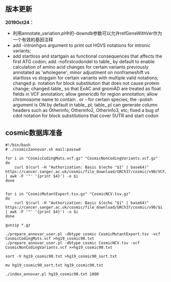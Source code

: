 ## 版本更新
**2019Oct24：**
+ 利用annotate_variation.pl中的-downdb参数可以允许refGeneWithVer作为一个有效的基因注释
+ add -intronhgvs argument to print out HGVS notations for intronic variants;
+ add startloss and startgain as functional consequences that affects the first ATG codon; add -nofirstcodondel to table_ by default to enable calculation of amino acid changes for certain variants previously annotated as 'wholegene'; minor adjustment on nonframeshift vs startloss vs stopgain for certain variants with multiple valid notations; changed p. notation for block substitution that does not cause protein change; changed table_ so that ExAC and gnomAD are treated as float fields in VCF annotation; allow genericdb for region annotation; allow chromosome name to contain . or - for certain species; the -polish argument is ON by default in table_.pl; table_.pl can generate column headers such as Otherinfo, Otherinfo2, Otherinfo3, etc; fixed a bug of cdot notation for block substitutions that cover 5UTR and start codon


## cosmic数据库准备
```
#!/bin/bash
# ./cosmic2annovar.sh mail:passwd

for i in "CosmicCodingMuts.vcf.gz" "CosmicNonCodingVariants.vcf.gz"
do
    curl $(curl -H "Authorization: Basic $(echo "$1" | base64)" https://cancer.sanger.ac.uk/cosmic/file_download/GRCh37/cosmic/v90/VCF/$i | awk -F '"' '{print $4}') -o $i
done 


for i in "CosmicMutantExport.tsv.gz" "CosmicNCV.tsv.gz"
do
    curl $(curl -H "Authorization: Basic $(echo "$1" | base64)" https://cancer.sanger.ac.uk/cosmic/file_download/GRCh37/cosmic/v90/$i | awk -F '"' '{print $4}') -o $i
done

gunzip *.gz

./prepare_annovar_user.pl -dbtype cosmic CosmicMutantExport.tsv -vcf CosmicCodingMuts.vcf >hg19_cosmic90.txt
./prepare_annovar_user.pl -dbtype cosmic CosmicNCV.tsv -vcf CosmicNonCodingVariants.vcf >>hg19_cosmic90.txt

sort -V hg19_cosmic90.txt >hg19_cosmic90_sort.txt

mv hg19_cosmic90_sort.txt hg19_cosmic90.txt

./index_annovar.pl hg19_cosmic90.txt 1000
```